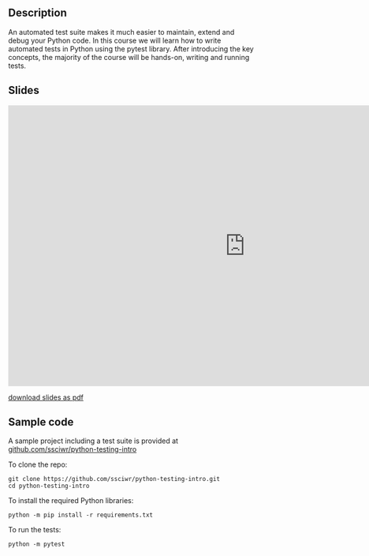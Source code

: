 ## Description

An automated test suite makes it much easier to maintain, extend and debug your Python code.
In this course we will learn how to write automated tests in Python using the pytest library. After
introducing the key concepts, the majority of the course will be hands-on, writing and running
tests.

## Slides

<iframe src="https://docs.google.com/presentation/d/e/2PACX-1vQl1EjcUZkcvWFLq1fuv4SZ7fwUXpzykNXo52r4xQm1i_4DoSQ0QApHBE2koXiHJxecLKvlNm0b15Gb/embed?start=false&loop=false&delayms=3000" frameborder="0" width="960" height="569" allowfullscreen="true" mozallowfullscreen="true" webkitallowfullscreen="true"></iframe>

[download slides as pdf](https://github.com/ssciwr/effective-software-testing/raw/main/docs/slides/slides.pdf)

## Sample code

A sample project including a test suite is provided at [github.com/ssciwr/python-testing-intro](https://github.com/ssciwr/python-testing-intro)

To clone the repo:

```
git clone https://github.com/ssciwr/python-testing-intro.git
cd python-testing-intro
```

To install the required Python libraries:

```
python -m pip install -r requirements.txt
```

To run the tests:

```
python -m pytest
```

